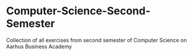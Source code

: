 # Computer-Science-Second-Semester
Collection of all exercises from second semester of Computer Science on Aarhus Business Academy
